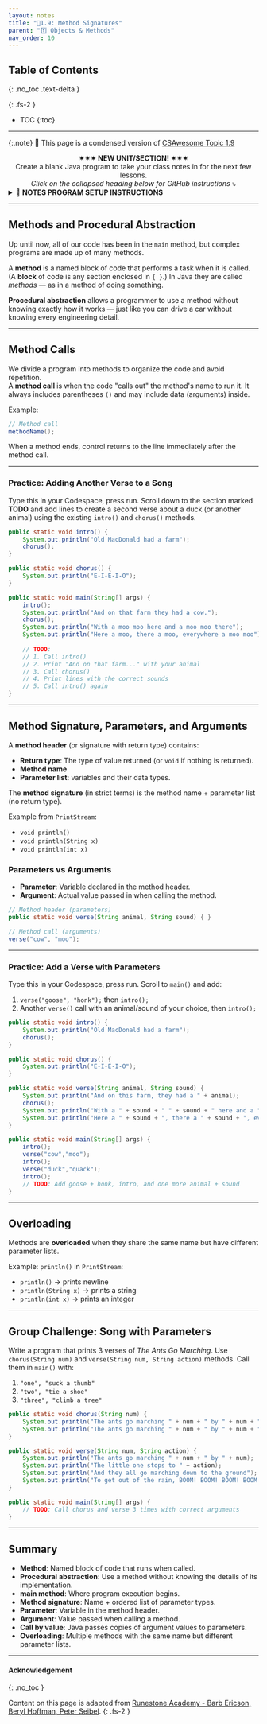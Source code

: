 ```yaml
---
layout: notes
title: "📓1.9: Method Signatures" 
parent: "1️⃣ Objects & Methods"
nav_order: 10
---
```


## Table of Contents
{: .no_toc .text-delta }

{: .fs-2 }
- TOC
{:toc}

---

{:.note}
📖 This page is a condensed version of [CSAwesome Topic 1.9](https://runestone.academy/ns/books/published/csawesome2/topic-1-9-method-signatures.html) 

<div style="text-align: center;">
<span class="highlighter-green"> 
<strong>✴✴✴ NEW UNIT/SECTION! ✴✴✴</strong><br>Create a blank Java program to take your class notes in for the next few lessons.<br><em>Click on the collapsed heading below for GitHub instructions</em> ⤵  
</span>
</div>

<html>
  <details>
    <summary>📓 <strong class="text-green-200">NOTES PROGRAM SETUP INSTRUCTIONS</strong></summary>

<div class="setup" markdown="block">

1. Go to the public template **repository** for our class: [BWL-CS Java Template](https://github.com/BWL-CS/java-template)
2. Click the <button type="button" name="button" class="btn btn-green">Use this template</button> button above the list of files then select `Create a new repository`
3. Specify the **repository name**: `CS2-Unit1PartB-Notes`
4. For the **description**, write: `Object/reference data types, using methods, Math class, String class`
5. Click <button type="button" name="button" class="btn btn-green">Create repository</button>
    > Now you have **your own personal copy** of this starter code that you can always access under the `Your repositories` section of GitHub! 📂
6. Now on your repository, click <button type="button" name="button" class="btn btn-green"> < > Code </button> and select the `Codespaces` tab
7. Click `Create Codespace on main` and wait for the environment to load, _then you're ready to code_!
8. 📝 Take notes in this Codespace during class, writing **code** & **comments** along with the instructor.

</div>

<br>

<div class="warn" markdown="block">

🛑 When class ends, don't forget to **SAVE YOUR WORK**! **Codespaces** are TEMPORARY editing environments, so you need to COMMIT changes properly in order to update the main **repository** for your program. 

_There are multiple steps to saving in GitHub Codespaces:_

1. Navigate to the `Source Control` menu on the _LEFT_ sidebar
2. Click the <button type="button" name="button" class="btn btn-green">commit changes</button> button on the _LEFT_ menu
3. Type a brief **commit message** at the top of the file that opens, for example: `updated Main.java`
4. Click the small `✔️` **checkmark** in the _TOP RIGHT_ corner
5. Click the <button type="button" name="button" class="btn btn-green">sync changes</button> button on the _LEFT_ menu
6. _Finally you can close your Codespace!_

</div>

</details>

</html>

---

<!--
"Have you ever had to tell two people with the same first name apart? How did you do it?"
Relate this to how Java tells methods apart using their signatures.

-->

## Methods and Procedural Abstraction

Up until now, all of our code has been in the `main` method, but complex programs are made up of many methods.  

A **method** is a named block of code that performs a task when it is called. (A **block** of code is any section enclosed in `{ }`.) In Java they are called *methods* — as in a method of doing something.

**Procedural abstraction** allows a programmer to use a method without knowing exactly how it works — just like you can drive a car without knowing every engineering detail.

---

## Method Calls

We divide a program into methods to organize the code and avoid repetition.  
A **method call** is when the code "calls out" the method's name to run it. It always includes parentheses `()` and may include data (arguments) inside.

Example:

```java
// Method call
methodName();
````

When a method ends, control returns to the line immediately after the method call.

---

### **Practice: Adding Another Verse to a Song**

<div class="task" markdown="block">

Type this in your Codespace, press run.
Scroll down to the section marked **TODO** and add lines to create a second verse about a duck (or another animal) using the existing `intro()` and `chorus()` methods.

```java
public static void intro() {
    System.out.println("Old MacDonald had a farm");
    chorus();
}

public static void chorus() {
    System.out.println("E-I-E-I-O");
}

public static void main(String[] args) {
    intro();
    System.out.println("And on that farm they had a cow.");
    chorus();
    System.out.println("With a moo moo here and a moo moo there");
    System.out.println("Here a moo, there a moo, everywhere a moo moo");
    
    // TODO:
    // 1. Call intro()
    // 2. Print "And on that farm..." with your animal
    // 3. Call chorus()
    // 4. Print lines with the correct sounds
    // 5. Call intro() again
}
```

</div>

---

## Method Signature, Parameters, and Arguments

A **method header** (or signature with return type) contains:

* **Return type**: The type of value returned (or `void` if nothing is returned).
* **Method name**
* **Parameter list**: variables and their data types.

The **method signature** (in strict terms) is the method name + parameter list (no return type).

Example from `PrintStream`:

* `void println()`
* `void println(String x)`
* `void println(int x)`

### Parameters vs Arguments

* **Parameter**: Variable declared in the method header.
* **Argument**: Actual value passed in when calling the method.

```java
// Method header (parameters)
public static void verse(String animal, String sound) { }

// Method call (arguments)
verse("cow", "moo");
```

---

### **Practice: Add a Verse with Parameters**

<div class="task" markdown="block">

Type this in your Codespace, press run.
Scroll to `main()` and add:

1. `verse("goose", "honk");` then `intro();`
2. Another `verse()` call with an animal/sound of your choice, then `intro();`

```java
public static void intro() {
    System.out.println("Old MacDonald had a farm");
    chorus();
}

public static void chorus() {
    System.out.println("E-I-E-I-O");
}

public static void verse(String animal, String sound) {
    System.out.println("And on this farm, they had a " + animal);
    chorus();
    System.out.println("With a " + sound + " " + sound + " here and a " + sound + " " + sound + " there");
    System.out.println("Here a " + sound + ", there a " + sound + ", everywhere a " + sound + " " + sound);
}

public static void main(String[] args) {
    intro();
    verse("cow","moo");
    intro();
    verse("duck","quack");
    intro();
    // TODO: Add goose + honk, intro, and one more animal + sound
}
```

</div>

---

## Overloading

Methods are **overloaded** when they share the same name but have different parameter lists.

Example: `println()` in `PrintStream`:

* `println()` → prints newline
* `println(String x)` → prints a string
* `println(int x)` → prints an integer

---

## Group Challenge: Song with Parameters

<div class="task" markdown="block">

Write a program that prints 3 verses of *The Ants Go Marching*.
Use `chorus(String num)` and `verse(String num, String action)` methods.
Call them in `main()` with:

1. `"one", "suck a thumb"`
2. `"two", "tie a shoe"`
3. `"three", "climb a tree"`

```java
public static void chorus(String num) {
    System.out.println("The ants go marching " + num + " by " + num + ", hurrah, hurrah");
    System.out.println("The ants go marching " + num + " by " + num + ", hurrah, hurrah");
}

public static void verse(String num, String action) {
    System.out.println("The ants go marching " + num + " by " + num);
    System.out.println("The little one stops to " + action);
    System.out.println("And they all go marching down to the ground");
    System.out.println("To get out of the rain, BOOM! BOOM! BOOM! BOOM!\n");
}

public static void main(String[] args) {
    // TODO: Call chorus and verse 3 times with correct arguments
}
```

</div>

---

## Summary

* **Method**: Named block of code that runs when called.
* **Procedural abstraction**: Use a method without knowing the details of its implementation.
* **main method**: Where program execution begins.
* **Method signature**: Name + ordered list of parameter types.
* **Parameter**: Variable in the method header.
* **Argument**: Value passed when calling a method.
* **Call by value**: Java passes copies of argument values to parameters.
* **Overloading**: Multiple methods with the same name but different parameter lists.

---

#### Acknowledgement
{: .no_toc }

Content on this page is adapted from [Runestone Academy - Barb Ericson, Beryl Hoffman, Peter Seibel](https://runestone.academy/ns/books/published/csawesome2/csawesome2.html).
{: .fs-2 }
